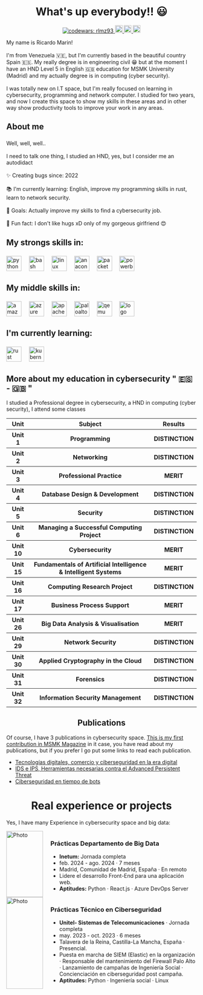 <h1 align="center">What's up everybody!! 😃</h1>

<p align="center">
  <a href="https://www.codewars.com/users/rlmz93" target="_blank">
    <img alt="codewars: rlmz93" src="https://www.codewars.com/users/rlmz93/badges/micro" />
  </a>
  <a href="https://www.linkedin.com/in/ricardomarinzacarias/" target="_blank">
    <img alt="linkedin: ricardo" src="https://krueger.ca/wp-content/uploads/2016/02/linkedin-logo.png" width="20"/>
  </a>
  <a href="https://github.com/ricardomzacarias?tab=repositories" target="_blank"><img alt="github: ricardo marin" width="20" src="https://github.githubassets.com/assets/GitHub-Mark-ea2971cee799.png"> 
  </a>
  <a href="https://www.getmanfred.com/perfil/09b39ffb-2721-49a3-9895-2898da19efb5" target="_blank"><img alt="manfred: ricardo marin" width="20" src="https://avatars.githubusercontent.com/u/40492612?s=280&v=4">
  </a>
</p>

<p align="left">My name is Ricardo Marin!<br><br>I'm from Venezuela 🇻🇪, but I'm currently based in the beautiful country Spain 🇪🇸. My really degree is in engineering civil 😁 but at the moment I have an HND Level 5 in English 🇬🇧 education for MSMK University (Madrid) and my actually degree is in computing (cyber security). <br><br>I was totally new on I.T space, but I'm really focused on learning in cybersecurity, programming and network computer. I studied for two years, and now I create this space to show my skills in these areas and in other way show productivity tools to improve your work in any areas.</p>

###

<h2 align="left">About me</h2>

###

<p align="left">Well, well, well..<br><br>I need to talk one thing, I studied an HND, yes, but I consider me an autodidact <br><br>✨ Creating bugs since: 2022<br><br>📚 I'm currently learning: English, improve my programming skills in rust, learn to network security.<br><br>🎯 Goals: Actually improve my skills to find a cybersecurity job.<br> <br>🎲 Fun fact: I don't like hugs xD only of my gorgeous girlfriend 😍</p>

###

<h2 align="left">My strongs skills in:</h2>

###

<div align="left">
  <!-- <img src="" height="40" alt="logo" /> -->
  <!-- <img width="12" /> -->
  <img src="https://cdn.jsdelivr.net/gh/devicons/devicon/icons/python/python-original.svg" height="40" alt="python logo"  />
  <img width="12" />
  <img src="https://cdn.jsdelivr.net/gh/devicons/devicon/icons/bash/bash-original.svg" height="40" alt="bash logo"  />
  <img width="12" />
  <img src="https://cdn.jsdelivr.net/gh/devicons/devicon/icons/linux/linux-original.svg" height="40" alt="linux logo"  />
  <img width="12" />
  <img src="https://cdn.jsdelivr.net/gh/devicons/devicon/icons/anaconda/anaconda-original.svg" height="40" alt="anaconda logo"  />
  <img width="12" />
  <img src="https://www.computernetworkingnotes.com/wp-content/uploads/ccna-study-guide/images/csg132-01-cisco-packet-tracer.png" height="40" alt="packet tracer logo" />
  <img width="12" />
  <img src="https://datascientest.com/es/files/2020/10/power-bi-logo-1.jpg" height="40" alt="powerbi logo" />
  <img width="12" />
</div>

###

<h2 align="left">My middle skills in:</h2>

###

<div align="left">
  <img src="https://cdn.jsdelivr.net/gh/devicons/devicon/icons/amazonwebservices/amazonwebservices-line-wordmark.svg" height="40" alt="amazonwebservices logo"  />
  <img width="12" />
  <img src="https://cdn.jsdelivr.net/gh/devicons/devicon/icons/azure/azure-original.svg" height="40" alt="azure logo"  />
  <img width="12" />
  <img src="https://cdn.jsdelivr.net/gh/devicons/devicon/icons/apache/apache-original.svg" height="40" alt="apache logo"  />
  <img width="12" />
  <img src="https://erepublic.brightspotcdn.com/dims4/default/5db57bb/2147483647/strip/true/crop/380x185+0+37/resize/1440x700!/quality/90/?url=http%3A%2F%2Ferepublic-brightspot.s3.us-west-2.amazonaws.com%2F73%2F86%2F1e883c894226a470b2a7f53740f5%2Fpaloalto.jpg" height="40" alt="paloalto networks logo" />
  <img width="12" />
  <img src="https://dashboard.snapcraft.io/site_media/appmedia/2018/08/icon_tTT6ZuR.png" height="40" alt="qemu logo" />
  <img width="12" />
  <img src="https://globalt4e.com/wp-content/uploads/2021/01/ISO-27001.jpg" height="40" alt="logo" />
  <img width="12" />
</div>

###

<h2 align="left">I'm currently learning:</h2>

###

<div align="left">
  <img src="https://cdn.jsdelivr.net/gh/devicons/devicon/icons/rust/rust-original.svg" height="40" alt="rust logo"  />
  <img width="12" />
  <img src="https://cdn.jsdelivr.net/gh/devicons/devicon/icons/kubernetes/kubernetes-plain.svg" height="40" alt="kubernetes logo"  />
  <img width="12" />
</div>

###

<h2 align="left">More about my education in cybersecurity " 🇪🇸 - 🇬🇧 "</h1>
<p> I studied a Professional degree in cybersecurity, a HND in computing (cyber security), I attend some classes  </p>
<table align="center">
  <tr>
    <th> Unit </th>
    <th> Subject </th>
    <th> Results </th>
  </tr>
  <tr>
    <th>Unit 1</th>
    <th>Programming</th>
    <th>DISTINCTION</th>
  </tr>
  <tr>
    <th>Unit 2</th>
    <th>Networking</th>
    <th> DISTINCTION</th>
  </tr>
  <tr>
    <th>Unit 3</th>
    <th>Professional Practice</th>
    <th> MERIT</th>
  </tr>
  <tr>
    <th>Unit 4</th>
    <th>Database Design & Development</th>
    <th> DISTINCTION</th>
  </tr>
  <tr>
    <th>Unit 5</th>
    <th>Security</th>
    <th> DISTINCTION</th>
  </tr>
  <tr>
    <th>Unit 6</th>
    <th>Managing a Successful Computing Project</th>
    <th> DISTINCTION</th>
  </tr>
  <tr>
    <th>Unit 10</th>
      <th> Cybersecurity</th>
    <th> MERIT</th>
  </tr>
  <tr>
    <th>Unit 15</th>
      <th>Fundamentals of Artificial Intelligence & Intelligent Systems</th>
    <th>MERIT</th>
  </tr>
  <tr>
  <th>Unit 16</th>
  <th>Computing Research Project</th>
  <th>DISTINCTION</th>
</tr>
  <tr>
    <th>Unit 17</th>
    <th>Business Process Support</th>
    <th>MERIT</th>
  </tr>
  <tr>
    <th>Unit 26</th>
    <th>Big Data Analysis & Visualisation</th>
    <th>MERIT</th>
  </tr>
  <tr>
    <th>Unit 29</th>
    <th>Network Security</th>
    <th>DISTINCTION</th>
  </tr>
  <tr>
    <th>Unit 30</th>
    <th>Applied Cryptography in the Cloud</th>
    <th>DISTINCTION</th>
  </tr>
  <tr>
    <th>Unit 31</th>
    <th>Forensics</th>
    <th>DISTINCTION</th>
  </tr>
  <tr>
    <th>Unit 32</th>
    <th>Information Security Management</th>
    <th>DISTINCTION</th>
  </tr>
</table>
<h2 align="center">Publications</h1>
  <p>Of course, I have 3 publications in cybersecurity space. <a href="https://msmk.university/author/ricardo_leonel/" target="_blank">This is my first contribution in MSMK Magazine</a> in it case, you have read about my publications, but if you prefer I go put some links to read each publication.</p>
  <ul>
    <li>
      <a href="https://msmk.university/tecnologias-digitales-comercio-y-ciberseguridad/" target="_blank">Tecnologías digitales, comercio y ciberseguridad en la era digital</a>
    </li>
    <li>
      <a href="https://msmk.university/ids-e-ips-herramientas-necesarias-contra-el-advanced-persistent-threat/" target="_blank">IDS e IPS, Herramientas necesarias contra el Advanced Persistent Threat</a>
    </li>
    <li>
      <a href="https://msmk.university/ciberseguridad-en-tiempo-de-bots/" target="_blank">Ciberseguridad en tiempo de bots</a>
    </li>

</ul>

<h1 align="center">Real experience or projects</h1>
<p>Yes, I have many Experience in cybersecurity space and big data: </p>

<div style="display: flex;">
  <div style="width: 20%; margin-right: 20px;">
    <img width="20">
    <img src="https://www.upv.es/upl/U0904875.jfi" alt="Photo" style="width: 100%; height: auto;">
  </div>
  <div style="width: 80%;">
    <h3>Prácticas Departamento de Big Data</h3>
    <ul>
      <li><strong>Inetum:</strong> Jornada completa</li>
      <li>feb. 2024 - ago. 2024 · 7 meses</li>
      <li>Madrid, Comunidad de Madrid, España · En remoto</li>
      <li>Lidere el desarrollo Front-End para una aplicación web.</li>
      <li><strong>Aptitudes:</strong> Python · React.js · Azure DevOps Server</li>
    </ul>
  </div>
</div>

<div style="display: flex;">
  <div style="width: 20%; margin-right: 20px;">
    <img width="20">
    <img src="https://grupounitel.es/img/unitel.png" alt="Photo" style="width: 100%; height: auto;">
  </div>
  <div style="width: 80%;">
    <h3>Prácticas Técnico en Ciberseguridad</h3>
    <ul>
      <li><strong>Unitel- Sistemas de Telecomunicaciones</strong> · Jornada completa</li>
      <li>may. 2023 - oct. 2023 · 6 meses</li>
      <li>Talavera de la Reina, Castilla-La Mancha, España · Presencial.
        <li>Puesta en marcha de SIEM (Elastic) en la organización · Responsable del mantenimiento del Firewall Palo Alto · Lanzamiento de campañas de Ingeniería Social · Concienciación en ciberseguridad post campaña.</li>
      <li><strong>Aptitudes:</strong> Python · Ingeniería social · Linux</li>
    </ul>
  </div>
</div>
